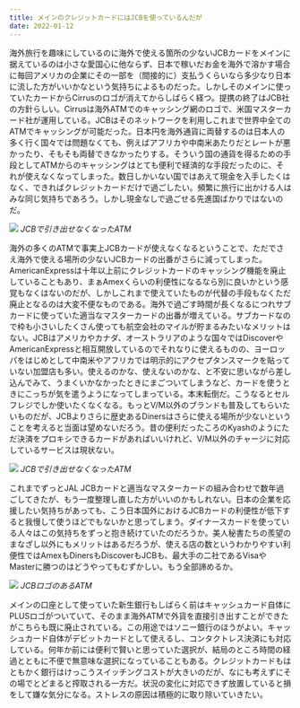 ```yaml
---
title: メインのクレジットカードにはJCBを使っているんだが
date: 2022-01-12
---
```


海外旅行を趣味にしているのに海外で使える箇所の少ないJCBカードをメインに据えているのは小さな愛国心に他ならず、日本で稼いだお金を海外で溶かす場合に毎回アメリカの企業にその一部を（間接的に）支払うくらいなら多少なり日本に流した方がいいかなという気持ちによるものだった。しかしそのメインに使っていたカードからCirrusのロゴが消えてからしばらく経つ。提携の終了はJCB社の方針らしい。Cirrusは海外ATMでのキャッシング網のロゴで、米国マスターカード社が運用している。JCBはそのネットワークを利用しこれまで世界中全てのATMでキャッシングが可能だった。日本円を海外通貨に両替するのは日本人の多く行く国々では問題なくても、例えばアフリカや中南米あたりだとレートが悪かったり、そもそも両替できなかったりする。そういう国の通貨を得るための手段としてATMからのキャッシングはとても便利で経済的な手段だったのに、それが使えなくなってしまった。数日しかいない国ではあえて現金を入手したくはなく、できればクレジットカードだけで過ごしたい。頻繁に旅行に出かける人はみな同じ気持ちであろう。しかし現金なしで過ごせる先進国ばかりではないのだ。

![](https://photos.smugmug.com/photos/i-XLFLPdq/0/07bc4555/X4/i-XLFLPdq-X4.jpg)
*JCBで引き出せなくなったATM*

海外の多くのATMで事実上JCBカードが使えなくなるということで、ただでさえ海外で使える場所の少ないJCBカードの出番がさらに減ってしまった。AmericanExpressは十年以上前にクレジットカードのキャッシング機能を廃止していることもあり、まぁAmexくらいの利便性になるなら別に良いかという感覚もなくはないのだが、しかしこれまで使えていたものが代替の手段もなくただ廃止となるのは大変不便なものである。海外で過ごす時間が長くなるにつれサブカードに使っていた適当なマスターカードの出番が増えている。サブカードなので枠も小さいしたくさん使っても航空会社のマイルが貯まるみたいなメリットはない。JCBはアメリカやカナダ、オーストラリアのような国々ではDiscoverやAmericanExpressと相互開放しているのでそれなりに使えるものの、ヨーロッパをはじめとして中南米やアフリカでは明示的にアクセプタンスマークを貼っていない加盟店も多い。使えるのかな、使えないのかな、と不安に思いながら差し込んでみて、うまくいかなかったときにまごついてしまうなど、カードを使うときにこっちが気を遣うようになってしまっている。本末転倒だ。こうなるとセルフレジでしか使いたくなくなる。もっとV/M以外のブランドも普及してもらいたいものだが、JCBよりさらに歴史あるDinersはさらに使える場所が少ないということを考えると当面は望めないだろう。昔の便利だったころのKyashのようにただ決済をプロキシできるカードがあればいいけれど、V/M以外のチャージに対応しているサービスは現状ない。

![](https://photos.smugmug.com/photos/i-n58Mch3/0/4d674c77/X4/i-n58Mch3-X4.jpg)
*JCBで引き出せなくなったATM*

これまでずっとJAL JCBカードと適当なマスターカードの組み合わせで数年過ごしてきたが、もう一度整理し直した方がいいのかもしれない。日本の企業を応援したい気持ちがあっても、こう日本国外におけるJCBカードの利便性が低下すると我慢して使うほどでもないかと思ってしまう。ダイナースカードを使っている人々はこの気持ちをずっと抱き続けていたのだろうか。美人秘書たちの羨望のまなざし以外にもメリットはあるだろうが、使える店の数というわかりやすい利便性ではAmexもDinersもDiscoverもJCBも、最大手の二社であるVisaやMasterに勝つのはどうやってもむずかしい。もう全部諦めるか。

![](https://photos.smugmug.com/photos/i-2rcxpSV/0/afd8174f/X4/i-2rcxpSV-X4.jpg)
*JCBロゴのあるATM*

メインの口座として使っていた新生銀行もしばらく前はキャッシュカード自体にPLUSロゴがついていて、そのまま海外ATMで外貨を直接引き出すことができたがこちらも既に廃止されている。この用途ではソニー銀行のほうがよい。キャッシュカード自体がデビットカードとして使えるし、コンタクトレス決済にも対応している。何年か前には便利で賢いと思っていた選択が、結局のところ時間の経過とともに不便で無意味な選択になっていることもある。クレジットカードもはともかく銀行はけっこうスイッチングコストが大きいのだが、なにも考えずにその場でとどまると搾取される一方だ。状況の変化に対応できず放置していると損をして嫌な気分になる。ストレスの原因は積極的に取り除いていきたい。
